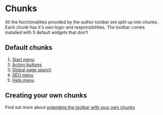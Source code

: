 # Chunks

All the functionalities provided by the author toolbar are split up into chunks. Each chunk has it's own logic and responsibilities. The toolbar comes installed with 5 default widgets that don't

## Default chunks

1. [Start menu](/chunks/start-menu)
2. [Action buttons](/chunks/action-buttons)
3. [Global page search](/chunks/global-page-search)
4. [SEO menu](/chunks/seo-menu)
5. [Help menu](/chunks/help-menu)

## Creating your own chunks

Find out more about [extending the toolbar with your own chunks](/extending/custom-chunks)
